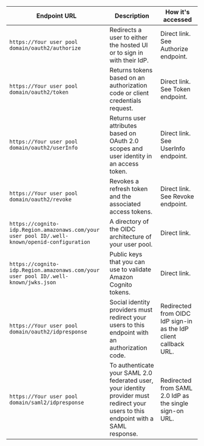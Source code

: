 | Endpoint URL                                                                                      | Description                                                                                                                              | How it's accessed                                   |
|---------------------------------------------------------------------------------------------------|------------------------------------------------------------------------------------------------------------------------------------------|-----------------------------------------------------|
| `https://Your user pool domain/oauth2/authorize`                                                  | Redirects a user to either the hosted UI or to sign in with their IdP.                                                                   | Direct link. See Authorize endpoint.                |
| `https://Your user pool domain/oauth2/token`                                                      | Returns tokens based on an authorization code or client credentials request.                                                             | Direct link. See Token endpoint.                    |
| `https://Your user pool domain/oauth2/userInfo`                                                   | Returns user attributes based on OAuth 2.0 scopes and user identity in an access token.                                                  | Direct link. See UserInfo endpoint.                 |
| `https://Your user pool domain/oauth2/revoke`                                                     | Revokes a refresh token and the associated access tokens.                                                                                | Direct link. See Revoke endpoint.                   |
| `https://cognito-idp.Region.amazonaws.com/your user pool ID/.well-known/openid-configuration`     | A directory of the OIDC architecture of your user pool.                                                                                  | Direct link.                                        |
| `https://cognito-idp.Region.amazonaws.com/your user pool ID/.well-known/jwks.json`               | Public keys that you can use to validate Amazon Cognito tokens.                                                                          |Direct link.                                         |
| `https://Your user pool domain/oauth2/idpresponse`                                                 | Social identity providers must redirect your users to this endpoint with an authorization code.                                          | Redirected from OIDC IdP sign-in as the IdP client callback URL. |
| `https://Your user pool domain/saml2/idpresponse`                                                  | To authenticate your SAML 2.0 federated user, your identity provider must redirect your users to this endpoint with a SAML response.     | Redirected from SAML 2.0 IdP as the single sign-on URL. |